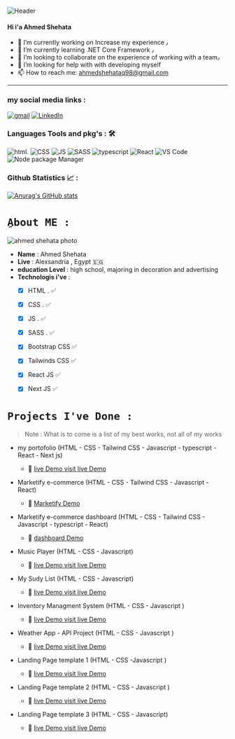 
![Header](https://media.giphy.com/media/qgQUggAC3Pfv687qPC/giphy.gif)



#### Hi i'a Ahmed Shehata 

- 🔭 I’m currently working on Increase my experience ٫
- 🌱 I’m currently learning .NET Core Framework ٫
- 👯 I’m looking to collaborate on the experience of working with a team٫
- 🤔 I’m looking for help with with developing myself
- 📫 How to reach me: ahmedshehataq98@gmail.com

<hr/>

### my social media links :
[![gmail](https://img.shields.io/badge/-GMAIL-D14836?style=for-the-badge&logo=gmail&logoColor=white)](mailto:ahmedshehataq98@gmail.com)
[![LinkedIn](https://img.shields.io/badge/-LINKEDIN-0077B5?style=for-the-badge&logo=linkedin&logoColor=white)](https://www.linkedin.com/in/ahmedshehata98/)




### Languages Tools and pkg's : 🛠
![html](https://img.shields.io/badge/HTML5-E34F26?style=for-the-badge&logo=html5&logoColor=white).
![CSS](https://img.shields.io/badge/CSS3-1572B6?style=for-the-badge&logo=css3&logoColor=white)
![JS](https://img.shields.io/badge/JavaScript-323330?style=for-the-badge&logo=javascript&logoColor=F7DF1E)
![SASS](https://img.shields.io/badge/CSS3-1572B6?style=for-the-badge&logo=css3&logoColor=white)
![typescript](https://img.shields.io/badge/TypeScript-007ACC?style=for-the-badge&logo=typescript&logoColor=white)
![React](https://img.shields.io/badge/React-20232A?style=for-the-badge&logo=react&logoColor=61DAFB)
![VS Code](https://img.shields.io/badge/Visual_Studio_Code-0078D4?style=for-the-badge&logo=visual%20studio%20code&logoColor=white)
![Node package Manager](https://img.shields.io/badge/npm-CB3837?style=for-the-badge&logo=npm&logoColor=white)




### Github Statistics 📈 :

[![Anurag's GitHub stats](https://github-readme-stats.vercel.app/api?username=AhmedShehata98)](https://github.com/AhmedShehata98/github-readme-stats)



# `ِAbout ME :`


![ahmed shehata photo](https://avatars.githubusercontent.com/u/11885072?s=400&u=2b956372d2615ca40c2d49390b2c5a5e7511b2a7&v=4)

- **Name** : Ahmed Shehata
- **Live** : Alexsandria , Egypt :egypt:
- **education Level** : high school, majoring in decoration and advertising
- **Technologis i've** : 
  - [x] HTML . :white_check_mark:
  - [x] CSS .  :white_check_mark:
  - [x] JS .   :white_check_mark:
  - [x] SASS . :white_check_mark:
  - [x] Bootstrap CSS  :white_check_mark:
  - [x] Tailwinds CSS :white_check_mark: 
  - [x] React JS  :white_check_mark:
  - [x] Next JS  :white_check_mark:
  


 # `Projects I've Done :`
 > Note : What is to come is a list of my best works, not all of my works
 
 
 - my portofolio
  (HTML - CSS - Tailwind CSS - Javascript - typescript - React - Next js)
    - :link: [live Demo visit live Demo ](https://portfolio-next-project-ahmedshehata98.vercel.app/) 
    
 - Marketify e-commerce 
   (HTML - CSS - Tailwind CSS - Javascript - React)
    - :link: [Marketify Demo](https://marketify.netlify.app/)
 
  - Marketify e-commerce dashboard 
    (HTML - CSS - Tailwind CSS - Javascript - typescript - React)
    - :link: [dashboard Demo](https://markenstrator-js.netlify.app/)
  
 - Music Player 
   (HTML - CSS - Javascript)
    - :link: [live Demo visit live Demo ](https://ahmedshehata98.github.io/Music-Player-app/) 
  
 - My Sudy List 
 (HTML - CSS - Javascript)
    - :link: [live Demo visit live Demo ](https://ahmedshehata98.github.io/To-Study-List/)
 
 - Inventory Managment System 
 (HTML - CSS - Javascript )
    - :link: [live Demo visit live Demo ](https://ahmedshehata98.github.io/Inventory-management-system/)  
    
 - Weather App - API Project
   (HTML - CSS - Javascript )
    - :link: [live Demo visit live Demo ](https://ahmedshehata98.github.io/Weather_App/)  
  
 - Landing Page template 1
   (HTML - CSS -Javascript )
    - :link: [live Demo visit live Demo ](https://ahmedshehata98.github.io/LoopStudios-landing/)  
  
 - Landing Page template 2
  (HTML - CSS - Javascript )
    - :link: [live Demo visit live Demo ](https://ahmedshehata98.github.io/sunnyside-agency-landing-page/)
    
 - Landing Page template 3
 (HTML - CSS - Javascript)
    - :link: [live Demo visit live Demo ](https://ahmedshehata98.github.io/code-and-go/)  
